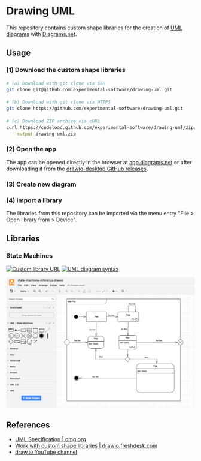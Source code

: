 # Drawing UML

This repository contains custom shape libraries for the creation of [UML diagrams](https://www.uml-diagrams.org) with [Diagrams.net](https://en.wikipedia.org/wiki/Diagrams.net).

## Usage

### (1) Download the custom shape libraries

```bash
# (a) Download with git clone via SSH
git clone git@github.com:experimental-software/drawing-uml.git

# (b) Download with git clone via HTTPS
git clone https://github.com/experimental-software/drawing-uml.git

# (c) Download ZIP archive via cURL
curl https://codeload.github.com/experimental-software/drawing-uml/zip/refs/heads/main \
  --output drawing-uml.zip
```

### (2) Open the app

The app can be opened directly in the browser at [app.diagrams.net](https://app.diagrams.net) or after downloading it from the [drawio-desktop GitHub releases](https://github.com/jgraph/drawio-desktop/releases/latest).

### (3) Create new diagram

### (4) Import a library

The libraries from this repository can be imported via the menu entry "File > Open library from > Device".

## Libraries

### State Machines

[![Custom library URL](https://img.shields.io/badge/stm-library-lightgrey.svg)][stm-library]
[![UML diagram syntax](https://img.shields.io/badge/stm-syntax-lightgrey.svg)][stm-syntax]

[stm-library]: https://raw.githubusercontent.com/experimental-software/drawing-uml/main/UML%20-%20State%20Machines.xml
[stm-syntax]: https://www.uml-diagrams.org/state-machine-diagrams.html

![diagram: state-machines-reference.drawio](./docs/state-machines-reference.drawio.png)

## References

- [UML Specification | omg.org](https://www.omg.org/spec/UML/)
- [Work with custom shape libraries | drawio.freshdesk.com](https://drawio.freshdesk.com/support/solutions/articles/16000067790-work-with-custom-shape-libraries)
- [draw.io YouTube channel](https://www.youtube.com/@drawioapp)
